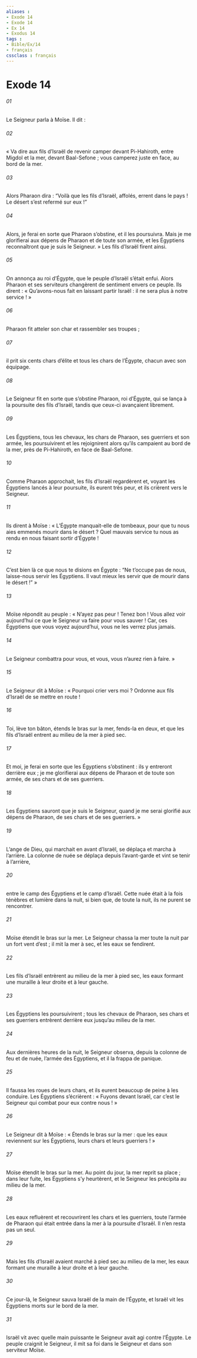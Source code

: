 ```yaml
---
aliases : 
- Exode 14
- Exode 14
- Ex 14
- Exodus 14
tags : 
- Bible/Ex/14
- français
cssclass : français
---
```


# Exode 14

###### 01
Le Seigneur parla à Moïse. Il dit :
###### 02
« Va dire aux fils d’Israël de revenir camper devant Pi-Hahiroth, entre Migdol et la mer, devant Baal-Sefone ; vous camperez juste en face, au bord de la mer.
###### 03
Alors Pharaon dira : “Voilà que les fils d’Israël, affolés, errent dans le pays ! Le désert s’est refermé sur eux !”
###### 04
Alors, je ferai en sorte que Pharaon s’obstine, et il les poursuivra. Mais je me glorifierai aux dépens de Pharaon et de toute son armée, et les Égyptiens reconnaîtront que je suis le Seigneur. » Les fils d’Israël firent ainsi.
###### 05
On annonça au roi d’Égypte, que le peuple d’Israël s’était enfui. Alors Pharaon et ses serviteurs changèrent de sentiment envers ce peuple. Ils dirent : « Qu’avons-nous fait en laissant partir Israël : il ne sera plus à notre service ! »
###### 06
Pharaon fit atteler son char et rassembler ses troupes ;
###### 07
il prit six cents chars d’élite et tous les chars de l’Égypte, chacun avec son équipage.
###### 08
Le Seigneur fit en sorte que s’obstine Pharaon, roi d’Égypte, qui se lança à la poursuite des fils d’Israël, tandis que ceux-ci avançaient librement.
###### 09
Les Égyptiens, tous les chevaux, les chars de Pharaon, ses guerriers et son armée, les poursuivirent et les rejoignirent alors qu’ils campaient au bord de la mer, près de Pi-Hahiroth, en face de Baal-Sefone.
###### 10
Comme Pharaon approchait, les fils d’Israël regardèrent et, voyant les Égyptiens lancés à leur poursuite, ils eurent très peur, et ils crièrent vers le Seigneur.
###### 11
Ils dirent à Moïse : « L’Égypte manquait-elle de tombeaux, pour que tu nous aies emmenés mourir dans le désert ? Quel mauvais service tu nous as rendu en nous faisant sortir d’Égypte !
###### 12
C’est bien là ce que nous te disions en Égypte : “Ne t’occupe pas de nous, laisse-nous servir les Égyptiens. Il vaut mieux les servir que de mourir dans le désert !” »
###### 13
Moïse répondit au peuple : « N’ayez pas peur ! Tenez bon ! Vous allez voir aujourd’hui ce que le Seigneur va faire pour vous sauver ! Car, ces Égyptiens que vous voyez aujourd’hui, vous ne les verrez plus jamais.
###### 14
Le Seigneur combattra pour vous, et vous, vous n’aurez rien à faire. »
###### 15
Le Seigneur dit à Moïse : « Pourquoi crier vers moi ? Ordonne aux fils d’Israël de se mettre en route !
###### 16
Toi, lève ton bâton, étends le bras sur la mer, fends-la en deux, et que les fils d’Israël entrent au milieu de la mer à pied sec.
###### 17
Et moi, je ferai en sorte que les Égyptiens s’obstinent : ils y entreront derrière eux ; je me glorifierai aux dépens de Pharaon et de toute son armée, de ses chars et de ses guerriers.
###### 18
Les Égyptiens sauront que je suis le Seigneur, quand je me serai glorifié aux dépens de Pharaon, de ses chars et de ses guerriers. »
###### 19
L’ange de Dieu, qui marchait en avant d’Israël, se déplaça et marcha à l’arrière. La colonne de nuée se déplaça depuis l’avant-garde et vint se tenir à l’arrière,
###### 20
entre le camp des Égyptiens et le camp d’Israël. Cette nuée était à la fois ténèbres et lumière dans la nuit, si bien que, de toute la nuit, ils ne purent se rencontrer.
###### 21
Moïse étendit le bras sur la mer. Le Seigneur chassa la mer toute la nuit par un fort vent d’est ; il mit la mer à sec, et les eaux se fendirent.
###### 22
Les fils d’Israël entrèrent au milieu de la mer à pied sec, les eaux formant une muraille à leur droite et à leur gauche.
###### 23
Les Égyptiens les poursuivirent ; tous les chevaux de Pharaon, ses chars et ses guerriers entrèrent derrière eux jusqu’au milieu de la mer.
###### 24
Aux dernières heures de la nuit, le Seigneur observa, depuis la colonne de feu et de nuée, l’armée des Égyptiens, et il la frappa de panique.
###### 25
Il faussa les roues de leurs chars, et ils eurent beaucoup de peine à les conduire. Les Égyptiens s’écrièrent : « Fuyons devant Israël, car c’est le Seigneur qui combat pour eux contre nous ! »
###### 26
Le Seigneur dit à Moïse : « Étends le bras sur la mer : que les eaux reviennent sur les Égyptiens, leurs chars et leurs guerriers ! »
###### 27
Moïse étendit le bras sur la mer. Au point du jour, la mer reprit sa place ; dans leur fuite, les Égyptiens s’y heurtèrent, et le Seigneur les précipita au milieu de la mer.
###### 28
Les eaux refluèrent et recouvrirent les chars et les guerriers, toute l’armée de Pharaon qui était entrée dans la mer à la poursuite d’Israël. Il n’en resta pas un seul.
###### 29
Mais les fils d’Israël avaient marché à pied sec au milieu de la mer, les eaux formant une muraille à leur droite et à leur gauche.
###### 30
Ce jour-là, le Seigneur sauva Israël de la main de l’Égypte, et Israël vit les Égyptiens morts sur le bord de la mer.
###### 31
Israël vit avec quelle main puissante le Seigneur avait agi contre l’Égypte. Le peuple craignit le Seigneur, il mit sa foi dans le Seigneur et dans son serviteur Moïse.

